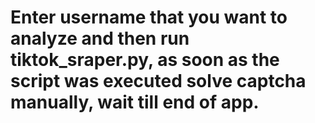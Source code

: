 # Enter username that you want to analyze and then run tiktok_sraper.py, as soon as the script was executed solve captcha manually, wait till end of app.
